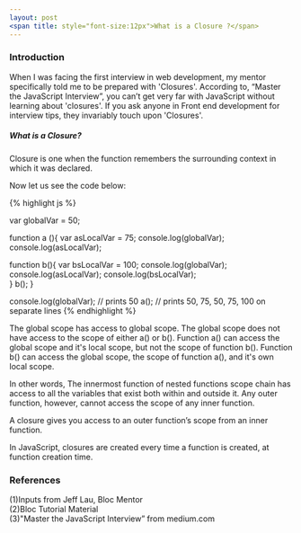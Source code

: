 ```yaml
---
layout: post
<span title: style="font-size:12px">What is a Closure ?</span>
---
```

<h3>Introduction</h3>
<p>
When I was facing the first interview in web development, my mentor specifically told me to be prepared with 'Closures'. According to, “Master the JavaScript Interview”,  you can’t get very far with JavaScript without learning about 'closures'. If you ask anyone in Front end development for interview tips, they invariably touch upon 'Closures'. 
</p>

<p><h5>What is a Closure?</h5>
Closure is one when the function remembers the surrounding context in which it was declared.</p>


Now let us see the code below:


{% highlight js %}

var globalVar = 50;

function a (){
var asLocalVar = 75;
console.log(globalVar);
console.log(asLocalVar);
	
function b(){
  var bsLocalVar = 100;
  console.log(globalVar);
  console.log(asLocalVar);
  console.log(bsLocalVar);	
}
b();
}

console.log(globalVar); // prints 50
a(); // prints 50, 75, 50, 75, 100 on separate lines
{% endhighlight %}


<p>
The global scope has access to global scope. The global scope does not have access to the scope of either a() or b().
Function a() can access the global scope and it's local scope, but not the scope of function b(). 
Function b() can access the global scope, the scope of function a(), and it's own local scope. 
</p>


<p>In other words, The innermost function of nested functions scope chain has access to all the variables that exist both within and outside it. Any outer function, however, cannot access the scope of any inner function.</p>

<p>A closure gives you access to an outer function’s scope from an inner function.</p>


In JavaScript, closures are created every time a function is created, at function creation time.






<h3>References</h3>
(1)Inputs from Jeff Lau, Bloc Mentor <br>
(2)Bloc Tutorial Material <br>
(3)"Master the JavaScript Interview” from medium.com